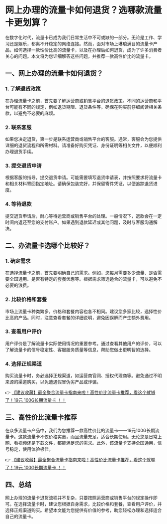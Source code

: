# 网上办理的流量卡如何退货？选哪款流量卡更划算？

在数字化时代，流量卡已成为我们日常生活中不可或缺的一部分。无论是工作、学习还是娱乐，都离不开稳定的网络连接。然而，面对市场上琳琅满目的流量卡产品，如何选择一款性价比高的流量卡，以及在办理后如何退货，成为了许多消费者关心的问题。本文将为您详细解答这些问题，并推荐一款高性价比的流量卡。

## 一、网上办理的流量卡如何退货？

### 1. 了解退货政策
在办理流量卡之前，首先要了解运营商或销售平台的退货政策。不同的运营商和平台可能有不同的规定，例如退货期限、退货条件等。确保在购买前仔细阅读相关条款，以避免不必要的麻烦。

### 2. 联系客服
如果您决定退货，第一步是联系运营商或销售平台的客服。通常，客服会为您提供详细的退货流程和所需材料。请准备好购买凭证、身份证明等相关文件，以便顺利办理退货手续。

### 3. 提交退货申请
根据客服的指导，提交退货申请。可能需要填写退货申请表，并按照要求将流量卡和相关材料寄回指定地址。请确保包装完好，并保留寄件凭证，以便追踪退货进度。

### 4. 等待退款
提交退货申请后，耐心等待运营商或销售平台的处理。一般情况下，退款会在一定时间内返还至您的支付账户。如果遇到退款延迟或其他问题，及时与客服沟通解决。

## 二、办流量卡选哪个比较好？

### 1. 确定需求
在选择流量卡之前，首先要明确自己的需求。例如，您每月需要多少流量、是否需要全国通用、是否有特定的套餐优惠等。根据需求筛选适合的流量卡，可以避免不必要的浪费。

### 2. 比较价格和套餐
市场上流量卡种类繁多，价格和套餐内容也各不相同。建议您多家比较，选择性价比高的产品。同时，注意查看套餐的详细说明，避免因误解而产生额外费用。

### 3. 查看用户评价
用户评价是了解流量卡实际使用情况的重要参考。通过查看其他用户的评价，可以了解流量卡的信号稳定性、客服服务质量等信息，帮助您做出更明智的选择。

### 4. 选择正规渠道
购买流量卡时，务必选择正规渠道，如运营商官网、授权代理商等。避免通过不明来源的渠道购买，以免遭遇假冒伪劣产品或诈骗。

👉 [【建议收藏】最全聚合流量卡指南来啦！高性价比流量卡推荐，看这个就够了！19元 100G长期流量卡 ！！](https://bit.ly/Liuliangka)

## 三、高性价比流量卡推荐

在众多流量卡产品中，我们为您推荐一款高性价比的流量卡——19元100G长期流量卡。这款流量卡不仅价格实惠，而且流量充足，适合长期使用。无论您是日常上网、看视频还是下载文件，都能满足您的需求。此外，该流量卡支持全国通用，信号稳定，使用体验极佳。

👉 [【建议收藏】最全聚合流量卡指南来啦！高性价比流量卡推荐，看这个就够了！19元 100G长期流量卡 ！！](https://bit.ly/Liuliangka)

## 四、总结

网上办理的流量卡退货流程并不复杂，只要按照运营商或销售平台的规定操作即可。在选择流量卡时，建议您根据自身需求，比较价格和套餐，查看用户评价，并选择正规渠道购买。希望本文能为您提供有价值的参考，助您轻松办理和选择适合自己的流量卡。